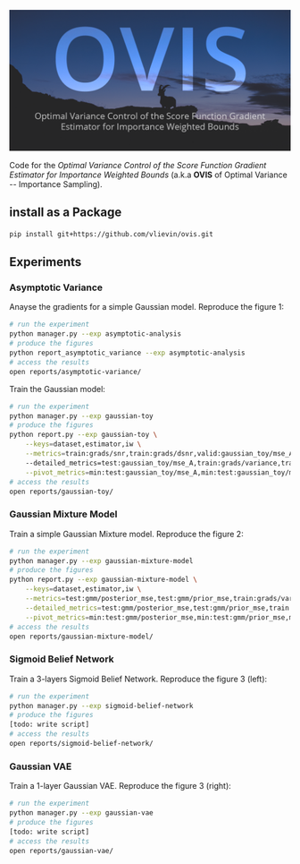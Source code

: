 ![Optimal Variance Control of the Score Function Gradient Estimator for Importance Weighted Bounds (a.k.a **OVIS**)](.images/ovis-banner.png)

Code for the *Optimal Variance Control of the Score Function Gradient Estimator for Importance Weighted Bounds* (a.k.a **OVIS** of Optimal Variance -- Importance Sampling).

## install as a Package

```bash
pip install git+https://github.com/vlievin/ovis.git
```

## Experiments

### Asymptotic Variance

Anayse the gradients for a simple Gaussian model. Reproduce the figure 1:

```bash
# run the experiment
python manager.py --exp asymptotic-analysis
# produce the figures
python report_asymptotic_variance --exp asymptotic-analysis
# access the results
open reports/asymptotic-variance/
```

Train the Gaussian model:

```bash
# run the experiment
python manager.py --exp gaussian-toy
# produce the figures
python report.py --exp gaussian-toy \
    --keys=dataset,estimator,iw \
    --metrics=train:grads/snr,train:grads/dsnr,valid:gaussian_toy/mse_A,valid:gaussian_toy/mse_b,valid:gaussian_toy/mse_mu \ 
    --detailed_metrics=test:gaussian_toy/mse_A,train:grads/variance,train:grads/snr,train:loss/ess \
    --pivot_metrics=min:test:gaussian_toy/mse_A,min:test:gaussian_toy/mse_b,min:test:gaussian_toy/mse_mu,avg:train:grads/snr
# access the results
open reports/gaussian-toy/
```

### Gaussian Mixture Model

Train a simple Gaussian Mixture model. Reproduce the figure 2:

```bash
# run the experiment
python manager.py --exp gaussian-mixture-model
# produce the figures
python report.py --exp gaussian-mixture-model \
    --keys=dataset,estimator,iw \
    --metrics=test:gmm/posterior_mse,test:gmm/prior_mse,train:grads/variance,train:grads/snr \
    --detailed_metrics=test:gmm/posterior_mse,test:gmm/prior_mse,train:loss/ess,train:grads/variance,train:grads/snr \
    --pivot_metrics=min:test:gmm/posterior_mse,min:test:gmm/prior_mse,mean:train:grads/snr 
# access the results
open reports/gaussian-mixture-model/
```

### Sigmoid Belief Network

Train a 3-layers Sigmoid Belief Network. Reproduce the figure 3 (left):

```bash
# run the experiment
python manager.py --exp sigmoid-belief-network
# produce the figures
[todo: write script]
# access the results
open reports/sigmoid-belief-network/
```

### Gaussian VAE

Train a 1-layer Gaussian VAE. Reproduce the figure 3 (right):

```bash
# run the experiment
python manager.py --exp gaussian-vae
# produce the figures
[todo: write script]
# access the results
open reports/gaussian-vae/
```
